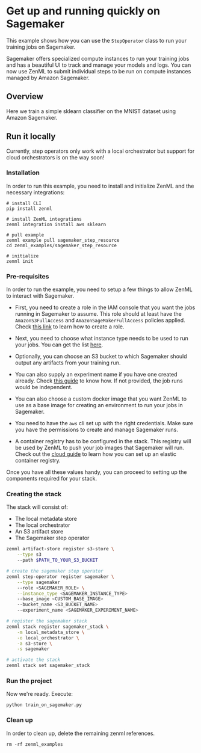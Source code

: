 # Get up and running quickly on Sagemaker
This example shows how you can use the `StepOperator` class to run your training jobs on Sagemaker.

Sagemaker offers specialized compute instances to run your training jobs and has a beautiful UI to track and manage your models and logs. You can now use ZenML to submit individual steps to be run on compute instances managed by Amazon Sagemaker. 

## Overview
Here we train a simple sklearn classifier on the MNIST dataset using Amazon Sagemaker.

## Run it locally

Currently, step operators only work with a local orchestrator but support for cloud orchestrators is on the way soon!

### Installation
In order to run this example, you need to install and initialize ZenML and the necessary integrations:

```shell
# install CLI
pip install zenml

# install ZenML integrations
zenml integration install aws sklearn 

# pull example
zenml example pull sagemaker_step_resource
cd zenml_examples/sagemaker_step_resource

# initialize
zenml init
```

### Pre-requisites

In order to run the example, you need to setup a few things to allow ZenML to interact with Sagemaker.

* First, you need to create a role in the IAM console that you want the jobs running in Sagemaker to assume. This role should at least have the `AmazonS3FullAccess` and `AmazonSageMakerFullAccess` policies applied. Check [this link](https://docs.aws.amazon.com/sagemaker/latest/dg/sagemaker-roles.html#sagemaker-roles-create-execution-role) to learn how to create a role.

* Next, you need to choose what instance type needs to be used to run your jobs. You can get the list [here](https://docs.aws.amazon.com/sagemaker/latest/dg/notebooks-available-instance-types.html).

* Optionally, you can choose an S3 bucket to which Sagemaker should output any artifacts from your training run. 

* You can also supply an experiment name if you have one created already. Check [this guide](https://docs.aws.amazon.com/sagemaker/latest/dg/experiments-create.html) to know how. If not provided, the job runs would be independent.

* You can also choose a custom docker image that you want ZenML to use as a base image for creating an environment to run your jobs in Sagemaker. 

* You need to have the `aws` cli set up with the right credentials. Make sure you have the permissions to create and manage Sagemaker runs. 

* A container registry has to be configured in the stack. This registry will be used by ZenML to push your job images that Sagemaker will run. Check out the [cloud guide](https://docs.zenml.io/features/cloud-pipelines/guide-aws-gcp-azure) to learn how you can set up an elastic container registry. 

Once you have all these values handy, you can proceed to setting up the components required for your stack.

### Creating the stack

The stack will consist of:
- The local metadata store
- The local orchestrator
- An S3 artifact store
- The Sagemaker step operator

```bash
zenml artifact-store register s3-store \
    --type s3
    --path $PATH_TO_YOUR_S3_BUCKET

# create the sagemaker step operator
zenml step-operator register sagemaker \
    --type sagemaker
    --role <SAGEMAKER_ROLE> \
    --instance_type <SAGEMAKER_INSTANCE_TYPE>
    --base_image <CUSTOM_BASE_IMAGE>
    --bucket_name <S3_BUCKET_NAME>
    --experiment_name <SAGEMAKER_EXPERIMENT_NAME>

# register the sagemaker stack
zenml stack register sagemaker_stack \
    -m local_metadata_store \
    -o local_orchestrator \
    -a s3-store \
    -s sagemaker

# activate the stack
zenml stack set sagemaker_stack
```

### Run the project
Now we're ready. Execute:

```shell
python train_on_sagemaker.py
```


### Clean up
In order to clean up, delete the remaining zenml references.

```shell
rm -rf zenml_examples
```